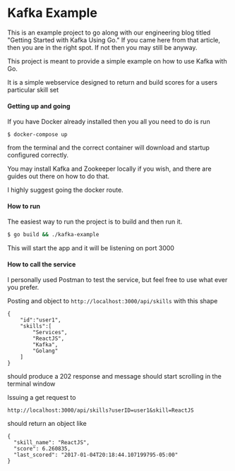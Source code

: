 # Kafka Example
This is an example project to go along with our engineering blog titled
"Getting Started with Kafka Using Go."  If you came here from that article,
then you are in the right spot.  If not then you may still be anyway.

This project is meant to provide a simple example on how to use Kafka with Go.

It is a simple webservice designed to return and build scores for a users 
particular skill set

#### Getting up and going
If you have Docker already installed then you all you need to do is
run 

```$ docker-compose up```

from the terminal and the correct container will download and startup
configured correctly.

You may install Kafka and Zookeeper locally if you wish, and there are guides
out there on how to do that.

I highly suggest going the docker route.

#### How to run
The easiest way to run the project is to build and then run it.

```bash
$ go build && ./kafka-example
```

This will start the app and it will be listening on port 3000

#### How to call the service

I personally used Postman to test the service, but feel free to use what ever
you prefer.

Posting and object to ```http://localhost:3000/api/skills``` with this shape
```
{ 
    "id":"user1", 
    "skills":[
        "Services", 
        "ReactJS", 
        "Kafka", 
        "Golang"
    ] 
}
```

should produce a 202 response and message should start scrolling in the terminal
window

Issuing a get request to 

```http://localhost:3000/api/skills?userID=user1&skill=ReactJS```

should return an object like

```
{
  "skill_name": "ReactJS",
  "score": 6.260835,
  "last_scored": "2017-01-04T20:18:44.107199795-05:00"
}
```